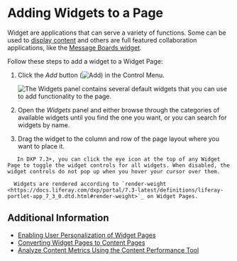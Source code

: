 # Adding Widgets to a Page

Widget are applications that can serve a variety of functions. Some can be used to [display content](../../displaying_content.md) and others are full featured collaboration applications, like the [Message Boards widget](../../../collaboration-and-social/message-boards/user-guide/getting-started-with-message-boards.md).

Follow these steps to add a widget to a Widget Page:

1. Click the *Add* button (![Add](../../../images/icon-add-app.png)) in the Control Menu.

    ![The Widgets panel contains several default widgets that you can use to add functionality to the page.](./adding-widgets-to-a-page/images/01.png)

1. Open the *Widgets* panel and either browse through the categories of available widgets until you find the one you want, or you can search for widgets by name.
1. Drag the widget to the column and row of the page layout where you want to place it.

```tip::
   In DXP 7.3+, you can click the eye icon at the top of any Widget Page to toggle the widget controls for all widgets. When disabled, the widget controls do not pop up when you hover your cursor over them.
```

```note::
  Widgets are rendered according to `render-weight <https://docs.liferay.com/dxp/portal/7.3-latest/definitions/liferay-portlet-app_7_3_0.dtd.html#render-weight>`_ on Widget Pages.
```

## Additional Information

- [Enabling User Personalization of Widget Pages](./enabling-user-personalization-of-widget-pages.md)
- [Converting Widget Pages to Content Pages](./converting-widget-pages-to-content-pages.md)
- [Analyze Content Metrics Using the Content Performance Tool](../../../content-authoring-and-management/content-performance-tool/analyze-content-metrics-using-content-performance-tool.md)
